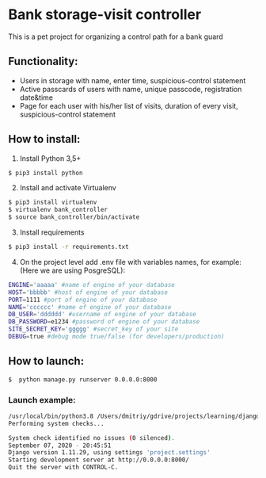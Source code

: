 # Bank storage-visit controller
 This is a pet project for organizing a control path for a bank guard
## Functionality:
 - Users in storage with name, enter time, suspicious-control statement
 - Active passcards of users with name, unique passcode, registration date&time
 - Page for each user with his/her list of visits, duration of every visit, suspicious-control statement  
 ## How to install:
 1) Install Python 3,5+
 ```sh
$ pip3 install python
```
 2) Install and activate Virtualenv
  ```sh
$ pip3 install virtualenv
$ virtualenv bank_controller
$ source bank_controller/bin/activate
```
3) Install requirements
 ```sh
$ pip3 install -r requirements.txt
 ```
4) On the project level add .env file with variables names, for example:
(Here we are using PosgreSQL):
 ```sh
ENGINE='aaaaa' #name of engine of your database
HOST='bbbbb' #host of engine of your database
PORT=1111 #port of engine of your database
NAME='cccccc' #name of engine of your database
DB_USER='dddddd' #username of engine of your database
DB_PASSWORD=e1234 #password of engine of your database
SITE_SECRET_KEY='ggggg' #secret_key of your site
DEBUG=true #debug mode true/false (for developers/production)

 ```
## How to launch:
 ```sh
$  python manage.py runserver 0.0.0.0:8000
 ```
### Launch example:
 ```sh
/usr/local/bin/python3.8 /Users/dmitriy/gdrive/projects/learning/django-orm-watching-storage/main.py
Performing system checks...

System check identified no issues (0 silenced).
September 07, 2020 - 20:45:51
Django version 1.11.29, using settings 'project.settings'
Starting development server at http://0.0.0.0:8000/
Quit the server with CONTROL-C.

 ```